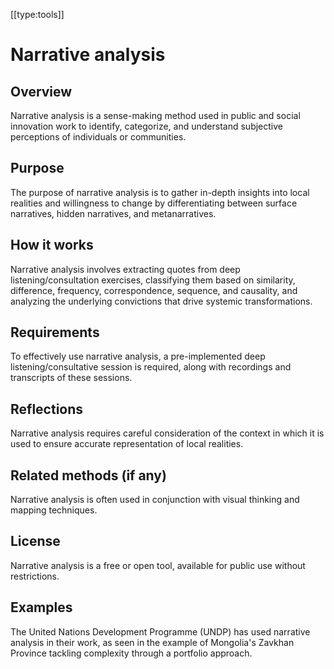 [[type:tools]]

# Narrative analysis

## Overview
Narrative analysis is a sense-making method used in public and social innovation work to identify, categorize, and understand subjective perceptions of individuals or communities.

## Purpose
The purpose of narrative analysis is to gather in-depth insights into local realities and willingness to change by differentiating between surface narratives, hidden narratives, and metanarratives.

## How it works
Narrative analysis involves extracting quotes from deep listening/consultation exercises, classifying them based on similarity, difference, frequency, correspondence, sequence, and causality, and analyzing the underlying convictions that drive systemic transformations.

## Requirements
To effectively use narrative analysis, a pre-implemented deep listening/consultative session is required, along with recordings and transcripts of these sessions.

## Reflections
Narrative analysis requires careful consideration of the context in which it is used to ensure accurate representation of local realities.

## Related methods (if any)
Narrative analysis is often used in conjunction with visual thinking and mapping techniques.

## License
Narrative analysis is a free or open tool, available for public use without restrictions.

## Examples
The United Nations Development Programme (UNDP) has used narrative analysis in their work, as seen in the example of Mongolia's Zavkhan Province tackling complexity through a portfolio approach.
